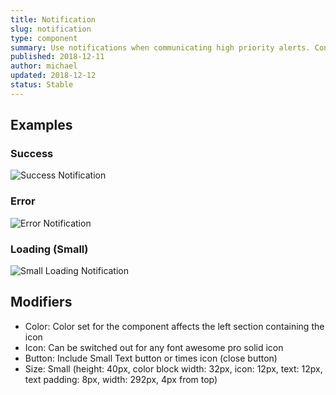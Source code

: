 ```yaml
---
title: Notification
slug: notification
type: component
summary: Use notifications when communicating high priority alerts. Content can include saving, loading, confirmation, and error messages. It is important to specify which of these the content of the notification falls under in order to choose the colors and icons
published: 2018-12-11
author: michael
updated: 2018-12-12
status: Stable
---
```


##  Examples

### Success
![Success Notification](/static/images/notification-success.png)

### Error
![Error Notification](/static/images/notification-error.png)

### Loading (Small)
![Small Loading Notification](/static/images/notification-loading-small.png)

## Modifiers
* Color: Color set for the component affects the left section containing the icon
* Icon: Can be switched out for any font awesome pro solid icon
* Button: Include Small Text button or times icon (close button)
* Size: Small (height: 40px, color block width: 32px, icon: 12px, text: 12px, text padding: 8px, width: 292px, 4px from top)